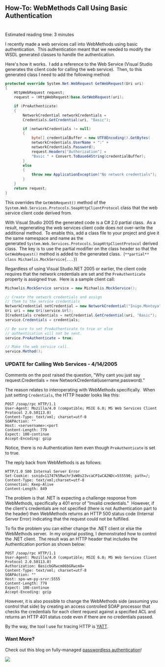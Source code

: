 

## How-To: WebMethods Call Using Basic Authentication 
# 
Estimated reading time: 3 minutes

I recently made a web services call into WebMethods using basic authentication.  This authentication meant that we needed to modify the WSDL generated classes to handle the authentication.

Here's how it works.  I add a reference to the Web Service (Visual Studio generates the client code for calling the web service).  Then, to this generated class I need to add the following method:

```csharp
protected override System.Net.WebRequest GetWebRequest(Uri uri)
{
    HttpWebRequest request;
    request = (HttpWebRequest)base.GetWebRequest(uri);

    if (PreAuthenticate)
    {
        NetworkCredential networkCredentials =
        Credentials.GetCredential(uri, "Basic");

        if (networkCredentials != null)
        {
            byte[] credentialBuffer = new UTF8Encoding().GetBytes(
            networkCredentials.UserName + ":" +
            networkCredentials.Password);
            request.Headers["Authorization"] =
            "Basic " + Convert.ToBase64String(credentialBuffer);
        }
        else
        {
            throw new ApplicationException("No network credentials");
        }
    }
    return request;
}
```

This overrides the ``` GetWebRequest() ``` method of the ``` System.Web.Services.Protocols.SoapHttpClientProtocol ``` class that the web service client code derived from.

With Visual Studio 2005 the generated code is a C# 2.0 partial class.  As a result, regenerating the web services client code does not over-write the additional method.  To enable this, add a class file to your project and give it the same namespace and name as the generated ``` System.Web.Services.Protocols.SoapHttpClientProtocol ``` derived class.  The key is to use the partial modifier on the class header so that the ``` GetWebRequest() ``` method is added to the generated class.  (``` **partial** class Michaelis.MockService{...} ```)

Regardless of using Visual Studio.NET 2005 or earlier, the client code requires that the network credentials are set and the ``` PreAuthenticate ``` property is assigned true.  Here is a sample client call:

```csharp
Michaelis.MockService service = new Michaelis.MockService();

// Create the network credentials and assign
// them to the service credentials
NetworkCredential netCredential = new NetworkCredential("Inigo.Montoya", "Ykmfptd");
Uri uri = new Uri(service.Url);
ICredentials credentials = netCredential.GetCredential(uri, "Basic");
service.Credentials = credentials;

// Be sure to set PreAuthenticate to true or else
// authentication will not be sent.
service.PreAuthenticate = true;

// Make the web service call.
service.Method();
```

### UPDATE for Calling Web Services - 4/14/2005

Comments on the post raised the question, "Why cant you just say request.Credentials = new NetworkCredential(username,password)."

The reason relates to interoperating with WebMethods specifically.  When just setting ``` Credentials ```, the HTTP header looks like this:

``` 
POST /soap/rpc HTTP/1.1  
User-Agent: Mozilla/4.0 (compatible; MSIE 6.0; MS Web Services Client Protocol 2.0.50113.0)  
Content-Type: text/xml; charset=utf-8  
SOAPAction: ""  
Host: <servername>:<port 
Content-Length: 779  
Expect: 100-continue  
Accept-Encoding: gzip 
```

Notice, there is no Authentication item even though ``` PreAuthenticate ``` is set to true.

The reply back from WebMethods is as follows:

``` 
HTTP/1.0 500 Internal Server Error  
Set-Cookie: ssnid=11747k5Rwchr3vW0s23vcaCP1wCA2NDc=555590; path=/;  
Content-Type: text/xml;charset=utf-8  
Connection: Keep-Alive  
Content-Length: 849 
```

The problem is that .NET is expecting a challenge response from WebMethods, specifically a 401 error of "Invalid credentials."  However, if the client's credentials are not specified (there is not Authentication part to the header) then WebMethods returns an HTTP 500 status code (Internal Server Error) indicating that the request could not be fulfilled.

To fix the problem you can either change the .NET client or else the WebMethods server.  In my original posting, I demonstrated how to control the .NET client.  The result was an HTTP header that includes the Authentication portion as shown below:

``` 
POST /soap/rpc HTTP/1.1  
User-Agent: Mozilla/4.0 (compatible; MSIE 6.0; MS Web Services Client Protocol 2.0.50113.0)  
Authorization: BasicbGRwcm86bGRwcm8=  
Content-Type: text/xml; charset=utf-8  
SOAPAction: ""  
Host: spo-wm-py-srvr:5555  
Content-Length: 779  
Expect: 100-continue  
Accept-Encoding: gzip 
```

However, it is also possible to change the WebMethods side (assuming you control that side) by creating an access controlled SOAP processor that checks the credentials for each client request against a specified ACL and returns an HTTP 401 status code even if there are no credentials passed.

By the way, the tool I use for tracing HTTP is [YATT](https://www.pocketsoap.com/yatt/).

### Want More?

Check out this blog on fully-managed [passwordless authentication](https://intellitect.com/passwordless-authentication-azure-sql/)!

![](https://intellitect.com/wp-content/uploads/2021/04/Blog-job-ad-1024x127.png)
